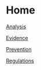 # Home

[Analysis](https://oakstreetfalls.github.io/Analysis/about)

[Evidence](https://oakstreetfalls.github.io/Evidence/about)

[Prevention](https://oakstreetfalls.github.io/Prevention/about)

[Regulations](https://oakstreetfalls.github.io/Regulations/about)

